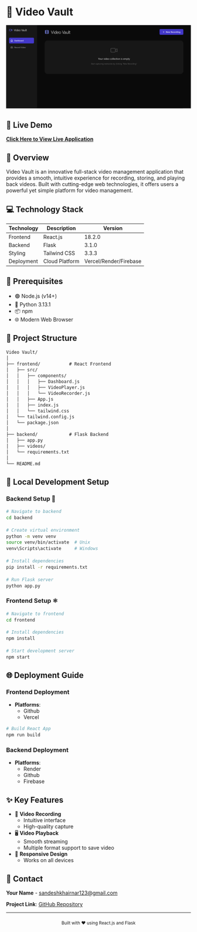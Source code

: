 # 🎥 Video Vault


<div align="center">
    <img src="./assets/image.png" alt="Video Vault Banner">
    
</div>


## 🚀 Live Demo
**[Click Here to View Live Application](https://videovault1.vercel.app/)**


## 🌟 Overview

Video Vault is an innovative full-stack video management application that provides a smooth, intuitive experience for recording, storing, and playing back videos. Built with cutting-edge web technologies, it offers users a powerful yet simple platform for video management.


## 💻 Technology Stack

| Technology | Description | Version |
|-----------|-------------|---------|
| Frontend | React.js | 18.2.0 |
| Backend | Flask | 3.1.0 |
| Styling | Tailwind CSS | 3.3.3 |
| Deployment | Cloud Platform | Vercel/Render/Firebase |

## 🔧 Prerequisites

- 🟢 Node.js (v14+)
- 🐍 Python 3.13.1
- 📦 npm
- 🌐 Modern Web Browser

## 📂 Project Structure

```
Video Vault/
│
├── frontend/           # React Frontend
│   ├── src/
│   │   ├── components/
│   │   │   ├── Dashboard.js
│   │   │   ├── VideoPlayer.js
│   │   │   └── VideoRecorder.js
│   │   ├── App.js
│   │   ├── index.js
│   │   └── tailwind.css
│   └── tailwind.config.js
│   └── package.json
│
├── backend/            # Flask Backend
│   ├── app.py
│   ├── videos/
│   └── requirements.txt
│
└── README.md
```

## 🔧 Local Development Setup

### Backend Setup 🐍
```bash
# Navigate to backend
cd backend

# Create virtual environment
python -m venv venv
source venv/bin/activate  # Unix
venv\Scripts\activate     # Windows

# Install dependencies
pip install -r requirements.txt

# Run Flask server
python app.py
```

### Frontend Setup ⚛️
```bash
# Navigate to frontend
cd frontend

# Install dependencies
npm install

# Start development server
npm start
```

## 🌐 Deployment Guide

### Frontend Deployment
- **Platforms**: 
  - Github
  - Vercel

```bash
# Build React App
npm run build
```

### Backend Deployment
- **Platforms**:
  - Render
  - Github
  - Firebase
## ✨ Key Features

- 🎥 **Video Recording**
  - Intuitive interface
  - High-quality capture
- 🖥️ **Video Playback**
  - Smooth streaming
  - Multiple format support to save video
- 📱 **Responsive Design**
  - Works on all devices


## 📧 Contact

**Your Name** - sandeshkhairnar123@gmail.com

**Project Link**: [GitHub Repository](https://github.com/sandeshkhairnar/Video-Vault/tree/main)

---

<div align="center">
    <sub>Built with ❤️ using React.js and Flask</sub>
</div>

